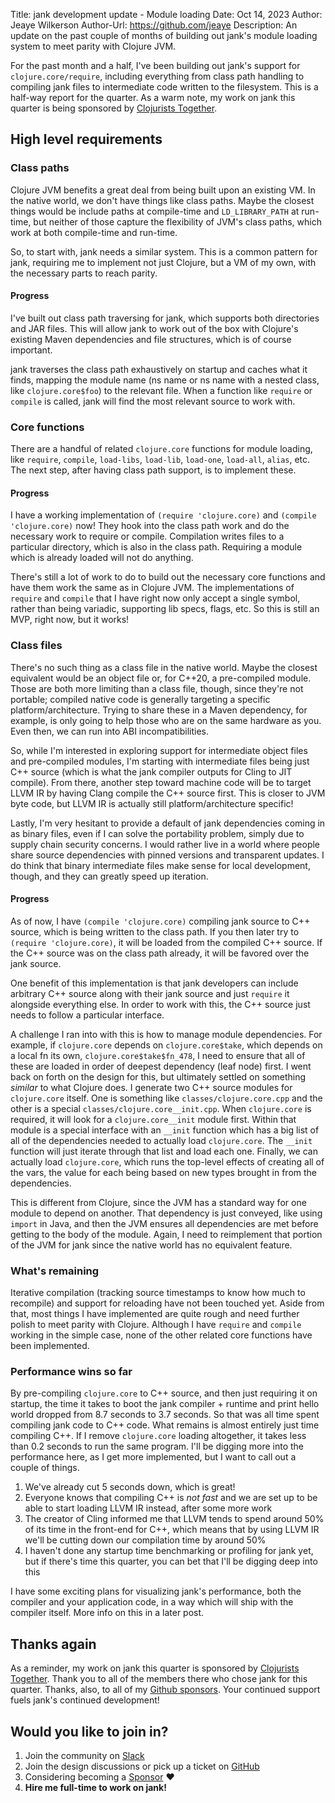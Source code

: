 Title: jank development update - Module loading
Date: Oct 14, 2023
Author: Jeaye Wilkerson
Author-Url: https://github.com/jeaye
Description: An update on the past couple of months of building out jank's
             module loading system to meet parity with Clojure JVM.

For the past month and a half, I've been building out jank's support for
`clojure.core/require`, including everything from class path handling to
compiling jank files to intermediate code written to the filesystem. This is a
half-way report for the quarter. As a warm note, my work on jank this quarter is being sponsored
by [Clojurists Together](https://www.clojuriststogether.org/).

## High level requirements
### Class paths
Clojure JVM benefits a great deal from being built upon an existing VM. In the
native world, we don't have things like class paths. Maybe the closest things
would be include paths at compile-time and `LD_LIBRARY_PATH` at run-time, but
neither of those capture the flexibility of JVM's class paths, which work at both
compile-time and run-time.

So, to start with, jank needs a similar system. This is a common pattern for
jank, requiring me to implement not just Clojure, but a VM of my own, with the
necessary parts to reach parity.

#### Progress
I've built out class path traversing for jank, which supports both directories
and JAR files. This will allow jank to work out of the box with Clojure's
existing Maven dependencies and file structures, which is of course important.

jank traverses the class path exhaustively on startup and caches what it finds,
mapping the module name (ns name or ns name with a nested class, like
`clojure.core$foo`) to the relevant file. When a function like `require` or
`compile` is called, jank will find the most relevant source to work with.

### Core functions
There are a handful of related `clojure.core` functions for module loading, like
`require`, `compile`, `load-libs`, `load-lib`, `load-one`, `load-all`, `alias`, etc. The
next step, after having class path support, is to implement these.

#### Progress
I have a working implementation of `(require 'clojure.core)` and `(compile 'clojure.core)` now!
They hook into the class path work and do the necessary work to require or
compile. Compilation writes files to a particular directory, which is also in
the class path. Requiring a module which is already loaded will not do anything.

There's still a lot of work to do to build out the necessary core functions and
have them work the same as in Clojure JVM. The implementations of `require` and
`compile` that I have right now only accept a single symbol, rather than
being variadic, supporting lib specs, flags, etc. So this is still an MVP, right
now, but it works!

### Class files
There's no such thing as a class file in the native world. Maybe the closest
equivalent would be an object file or, for C++20, a pre-compiled module. Those
are both more limiting than a class file, though, since they're not portable;
compiled native code is generally targeting a specific platform/architecture.
Trying to share these in a Maven dependency, for example, is only going to help
those who are on the same hardware as you. Even then, we can run into ABI
incompatibilities.

So, while I'm interested in exploring support for intermediate object files and
pre-compiled modules, I'm starting with intermediate files being just C++ source
(which is what the jank compiler outputs for Cling to JIT compile). From there,
another step toward machine code will be to target LLVM IR by having Clang
compile the C++ source first. This is closer to JVM byte code, but LLVM IR is
actually still platform/architecture specific!

Lastly, I'm very hesitant to provide a default of jank dependencies coming in as
binary files, even if I can solve the portability problem, simply due to supply
chain security concerns. I would rather live in a world where people share
source dependencies with pinned versions and transparent updates. I do think
that binary intermediate files make sense for local development, though, and
they can greatly speed up iteration.

#### Progress
As of now, I have `(compile 'clojure.core)` compiling jank source to C++ source,
which is being written to the class path. If you then later try to
`(require 'clojure.core)`, it will be loaded from the compiled C++ source.
If the C++ source was on the class path already, it will be favored over the
jank source.

One benefit of this implementation is that jank developers can include
arbitrary C++ source along with their jank source and just `require` it
alongside everything else. In order to work with this, the C++ source just needs
to follow a particular interface.

A challenge I ran into with this is how to manage module dependencies. For
example, if `clojure.core` depends on `clojure.core$take`, which depends on a
local fn its own, `clojure.core$take$fn_478`, I need to ensure that all of these
are loaded in order of deepest dependency (leaf node) first. I went back on forth
on the design for this, but ultimately settled on something *similar* to what
Clojure does. I generate two C++ source modules for `clojure.core` itself. One
is something like `classes/clojure.core.cpp` and the other is a special
`classes/clojure.core__init.cpp`. When `clojure.core` is required, it will look
for a `clojure.core__init` module first. Within that module is a special
interface with an `__init` function which has a big list of all of the
dependencies needed to actually load `clojure.core`. The `__init` function will
just iterate through that list and load each one. Finally, we can actually load
`clojure.core`, which runs the top-level effects of creating all of the vars,
the value for each being based on new types brought in from the dependencies.

This is different from Clojure, since the JVM has a standard way for one module
to depend on another. That dependency is just conveyed, like using `import` in Java,
and then the JVM ensures all dependencies are met before getting to the body of
the module. Again, I need to reimplement that portion of the JVM for jank since
the native world has no equivalent feature.

### What's remaining
Iterative compilation (tracking source timestamps to know how much to
recompile) and support for reloading have not been touched yet. Aside from that,
most things I have implemented are quite rough and need further polish to meet
parity with Clojure. Although I have `require` and `compile` working in the
simple case, none of the other related core functions have been implemented.

### Performance wins so far
By pre-compiling `clojure.core` to C++ source, and then just requiring it on startup, the
time it takes to boot the jank compiler + runtime and print hello world dropped
from 8.7 seconds to 3.7 seconds. So that was all time spent compiling jank code
to C++ code. What remains is almost entirely just time compiling C++. If I
remove `clojure.core` loading altogether, it takes less than 0.2 seconds to run
the same program. I'll be digging more into the performance here, as I get more
implemented, but I want to call out a couple of things.

1. We've already cut 5 seconds down, which is great!
2. Everyone knows that compiling C++ is *not fast* and we are set up to be able
   to start loading LLVM IR instead, after some more work
3. The creator of Cling informed me that LLVM tends to spend around 50% of its
   time in the front-end for C++, which means that by using LLVM IR we'll be
   cutting down our compilation time by around 50%
4. I haven't done any startup time benchmarking or profiling for jank yet, but if
   there's time this quarter, you can bet that I'll be digging deep into this

I have some exciting plans for visualizing jank's performance, both the compiler
and your application code, in a way which will ship with the compiler itself.
More info on this in a later post.

## Thanks again
As a reminder, my work on jank this quarter is sponsored by [Clojurists Together](https://www.clojuriststogether.org/).
Thank you to all of the members there who chose jank for this quarter. Thanks,
also, to all of my [Github sponsors](https://github.com/sponsors/jeaye). Your
continued support fuels jank's continued development!

## Would you like to join in?
1. Join the community on [Slack](https://clojurians.slack.com/archives/C03SRH97FDK)
2. Join the design discussions or pick up a ticket on [GitHub](https://github.com/jank-lang/jank)
3. Considering becoming a [Sponsor](https://github.com/sponsors/jeaye) ❤️
4. **Hire me full-time to work on jank!**
